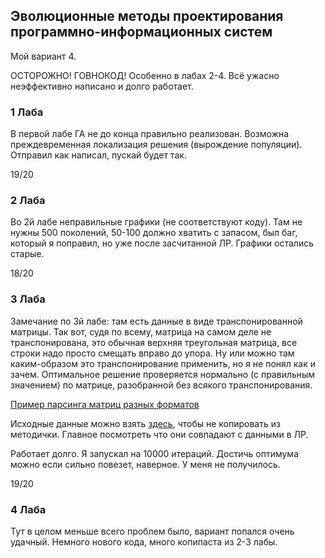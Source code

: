 ## Эволюционные методы проектирования программно-информационных систем

Мой вариант 4.

ОСТОРОЖНО! ГОВНОКОД! Особенно в лабах 2-4. Всё ужасно неэффективно написано и долго работает.

### 1 Лаба

В первой лабе ГА не до конца правильно реализован. Возможна преждевременная локализация решения (вырождение популяции).
Отправил как написал, пускай будет так. 

19/20

### 2 Лаба

Во 2й лабе неправильные графики (не соответствуют коду). Там не нужны 500 поколений, 50-100 должно хватить с запасом, был баг, который я поправил, но уже после засчитанной ЛР.
Графики остались старые. 

18/20

### 3 Лаба

Замечание по 3й лабе: там есть данные в виде транспонированной матрицы. Так вот, судя по всему, матрица на самом деле не транспонирована,
это обычная верхняя треугольная матрица, все строки надо просто смещать вправо до упора. Ну или можно там каким-образом это транспонирование применить, 
но я не понял как и зачем. Оптимальное решение проверяется нормально (с правильным значением) по матрице, разобранной без всякого транспонирования.

[Пример парсинга матриц разных форматов](https://github.com/pdrozdowski/TSPLib.Net/blob/master/TspLibNet/TspLibNet/Graph/EdgeWeights/MatrixBuilder.cs)

Исходные данные можно взять [здесь](https://github.com/pdrozdowski/TSPLib.Net/tree/master/TSPLIB95/tsp), 
чтобы не копировать из методички. Главное посмотреть что они совпадают с данными в ЛР.

Работает долго. Я запускал на 10000 итераций. Достичь оптимума можно если сильно повезет, наверное. У меня не получилось.

19/20

### 4 Лаба

Тут в целом меньше всего проблем было, вариант попался очень удачный. Немного нового кода, много копипаста из 2-3 лабы.
